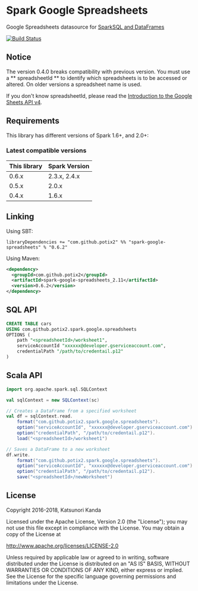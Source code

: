 # Spark Google Spreadsheets

Google Spreadsheets datasource for [SparkSQL and DataFrames](http://spark.apache.org/docs/latest/sql-programming-guide.html)

[![Build Status](https://travis-ci.org/potix2/spark-google-spreadsheets.svg?branch=master)](https://travis-ci.org/potix2/spark-google-spreadsheets)

## Notice

The version 0.4.0 breaks compatibility with previous version. You must
use a ** spreadsheetId ** to identify which spreadsheets is to be accessed or altered.
On older versions a spreadsheet name is used.

If you don't know spreadsheetId, please read the [Introduction to the Google Sheets API v4](https://developers.google.com/sheets/guides/concepts).

## Requirements

This library has different versions of Spark 1.6+, and 2.0+:

### Latest compatible versions

| This library | Spark Version |
| ------------ | ------------- |
| 0.6.x        | 2.3.x, 2.4.x  |
| 0.5.x        | 2.0.x         |
| 0.4.x        | 1.6.x         |

## Linking

Using SBT:

```
libraryDependencies += "com.github.potix2" %% "spark-google-spreadsheets" % "0.6.2"
```

Using Maven:

```xml
<dependency>
  <groupId>com.github.potix2</groupId>
  <artifactId>spark-google-spreadsheets_2.11</artifactId>
  <version>0.6.2</version>
</dependency>
```

## SQL API

```sql
CREATE TABLE cars
USING com.github.potix2.spark.google.spreadsheets
OPTIONS (
    path "<spreadsheetId>/worksheet1",
    serviceAccountId "xxxxxx@developer.gserviceaccount.com",
    credentialPath "/path/to/credentail.p12"
)
```

## Scala API

```scala
import org.apache.spark.sql.SQLContext

val sqlContext = new SQLContext(sc)

// Creates a DataFrame from a specified worksheet
val df = sqlContext.read.
    format("com.github.potix2.spark.google.spreadsheets").
    option("serviceAccountId", "xxxxxx@developer.gserviceaccount.com").
    option("credentialPath", "/path/to/credentail.p12").
    load("<spreadsheetId>/worksheet1")

// Saves a DataFrame to a new worksheet
df.write.
    format("com.github.potix2.spark.google.spreadsheets").
    option("serviceAccountId", "xxxxxx@developer.gserviceaccount.com").
    option("credentialPath", "/path/to/credentail.p12").
    save("<spreadsheetId>/newWorksheet")

```

## License

Copyright 2016-2018, Katsunori Kanda

Licensed under the Apache License, Version 2.0 (the "License"); you may not use this file except in compliance with the License. You may obtain a copy of the License at

http://www.apache.org/licenses/LICENSE-2.0

Unless required by applicable law or agreed to in writing, software distributed under the License is distributed on an "AS IS" BASIS, WITHOUT WARRANTIES OR CONDITIONS OF ANY KIND, either express or implied. See the License for the specific language governing permissions and limitations under the License.
